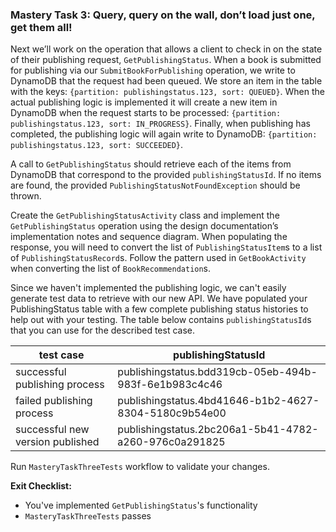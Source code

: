 ### Mastery Task 3: Query, query on the wall, don’t load just one, get them all!

Next we’ll work on the operation that allows a client to check in on the state of their publishing request,
`GetPublishingStatus`. When a book is submitted for publishing via our `SubmitBookForPublishing` operation,
we write to DynamoDB that the request had been queued. We store an item in the table with the
keys: `{partition: publishingstatus.123, sort: QUEUED}`. When the actual publishing logic is implemented it will create
a new item in DynamoDB when the request starts to be processed: `{partition: publishingstatus.123, sort: IN_PROGRESS}`.
Finally, when publishing has completed, the publishing logic will again write to DynamoDB:
`{partition: publishingstatus.123, sort: SUCCEEDED}`.

A call to `GetPublishingStatus` should retrieve each of the items from DynamoDB that correspond to the provided
`publishingStatusId`. If no items are found, the provided `PublishingStatusNotFoundException` should be thrown.

Create the `GetPublishingStatusActivity` class and implement the `GetPublishingStatus` operation using the design
documentation’s implementation notes and sequence  diagram. When populating the response, you will need to convert
the list of `PublishingStatusItem`s to a list of  `PublishingStatusRecord`s. Follow the pattern used in
`GetBookActivity` when converting the list of `BookRecommendation`s.

Since we haven't implemented the publishing logic, we can't easily generate test data to retrieve with our new API. We
have populated your PublishingStatus table with a few complete publishing status histories to help out with your
testing. The table below contains `publishingStatusId`s that you can use for the described test case.

|test case	|publishingStatusId	|
|---	|---	|
|successful publishing process	|publishingstatus.bdd319cb-05eb-494b-983f-6e1b983c4c46	|
|failed publishing process	|publishingstatus.4bd41646-b1b2-4627-8304-5180c9b54e00	|
|successful new version published	|publishingstatus.2bc206a1-5b41-4782-a260-976c0a291825	|

Run `MasteryTaskThreeTests` workflow to validate your changes.

**Exit Checklist:**

* You've implemented `GetPublishingStatus`'s functionality
* `MasteryTaskThreeTests` passes
